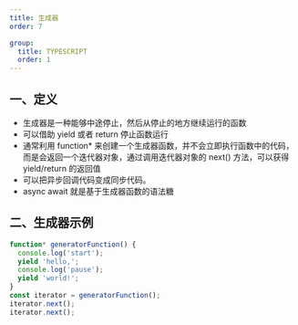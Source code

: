 ```yaml
---
title: 生成器
order: 7

group:
  title: TYPESCRIPT
  order: 1
---
```


## 一、定义

- 生成器是一种能够中途停止，然后从停止的地方继续运行的函数
- 可以借助 yield 或者 return 停止函数运行
- 通常利用 function\* 来创建一个生成器函数，并不会立即执行函数中的代码，而是会返回一个迭代器对象，通过调用迭代器对象的 next() 方法，可以获得 yield/return 的返回值
- 可以把异步回调代码变成同步代码。
- async await 就是基于生成器函数的语法糖

## 二、生成器示例

```js
function* generatorFunction() {
  console.log('start');
  yield 'hello,';
  console.log('pause');
  yield 'world!';
}
const iterator = generatorFunction();
iterator.next();
iterator.next();
```
